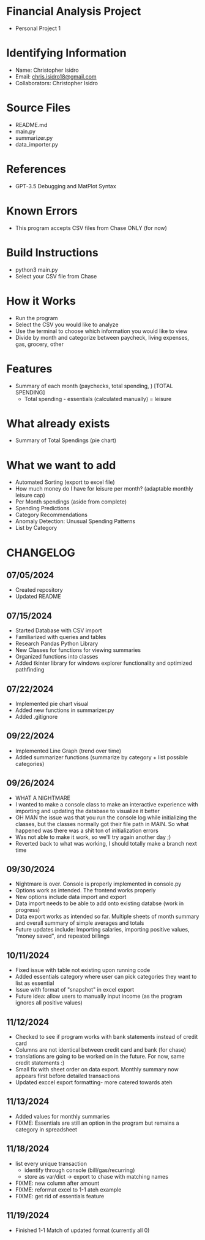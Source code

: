 # Financial Analysis Project
* Personal Project 1

# Identifying Information
* Name: Christopher Isidro
* Email: chris.isidro18@gmail.com
* Collaborators: Christopher Isidro

# Source Files
* README.md
* main.py
* summarizer.py
* data_importer.py

# References
* GPT-3.5 Debugging and MatPlot Syntax 

# Known Errors
* This program accepts CSV files from Chase ONLY (for now)

# Build Instructions
* python3 main.py
* Select your CSV file from Chase

# How it Works
* Run the program 
* Select the CSV you would like to analyze
* Use the terminal to choose which information you would like to view
* Divide by month and categorize between paycheck, living expenses, gas, grocery, other

# Features
* Summary of each month (paychecks, total spending, ) [TOTAL SPENDING]
    * Total spending - essentials (calculated manually) = leisure

# What already exists
* Summary of Total Spendings (pie chart)


# What we want to add 
* Automated Sorting (export to excel file)
* How much money do I have for leisure per month? (adaptable monthly leisure cap)
* Per Month spendings (aside from complete) 
* Spending Predictions 
* Category Recommendations
* Anomaly Detection: Unusual Spending Patterns
* List by Category 

# CHANGELOG
## 07/05/2024
* Created repository
* Updated README 

## 07/15/2024
* Started Database with CSV import 
* Familiarized with queries and tables
* Research Pandas Python Library
* New Classes for functions for viewing summaries
* Organized functions into classes 
* Added tkinter library for windows explorer functionality and optimized pathfinding 

## 07/22/2024
* Implemented pie chart visual 
* Added new functions in summarizer.py
* Added .gitignore

## 09/22/2024
* Implemented Line Graph (trend over time)
* Added summarizer functions (summarize by category + list possible categories)

## 09/26/2024
* WHAT A NIGHTMARE
* I wanted to make a console class to make an interactive experience with importing and updating the database to visualize it better
* OH MAN the issue was that you run the console log while initializing the classes, but the classes normally got their file path in MAIN. So what happened was there was a shit ton of initialization errors 
* Was not able to make it work, so we'll try again another day ;) 
* Reverted back to what was working, I should totally make a branch next time 

## 09/30/2024
* Nightmare is over. Console is properly implemented in console.py
* Options work as intended. The frontend works properly
* New options include data import and export 
* Data import needs to be able to add onto existing databse (work in progress)
* Data export works as intended so far.  Multiple sheets of month summary and overall summary of simple averages and totals 
* Future updates include: Importing salaries, importing positive values, "money saved", and repeated billings 

## 10/11/2024
* Fixed issue with table not existing upon running code 
* Added essentials category where user can pick categories they want to list as essential 
* Issue with format of "snapshot" in excel export 
* Future idea: allow users to manually input income (as the program ignores all positive values) 

## 11/12/2024
* Checked to see if program works with bank statements instead of credit card 
* Columns are not identical between credit card and bank (for chase) 
* translations are going to be worked on in the future. For now, same credit statements :) 
* Small fix with sheet order on data export. Monthly summary now appears first before detailed transactions
* Updated exccel export formatting- more catered towards ateh 

## 11/13/2024
* Added values for monthly summaries 
* FIXME: Essentials are still an option in the program but remains a category in spreadsheet

## 11/18/2024
* list every unique transaction 
    * identify through console (bill/gas/recurring)
    * store as var/dict -> export to chase with matching names 
* FIXME: new column after amount
* FIXME: reformat excel to 1-1 ateh example 
* FIXME: get rid of essentials feature 

## 11/19/2024
* Finished 1-1 Match of updated format (currently all 0)
